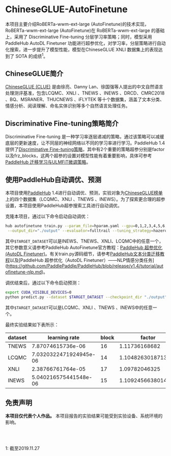# ChineseGLUE-AutoFinetune

本项目主要介绍RoBERTa-wwm-ext-large (AutoFinetune)的技术实现，RoBERTa-wwm-ext-large (AutoFinetune)在 RoBERTa-wwm-ext-large 的基础上，采用了 Discriminative Fine-tuning 分层学习率策略；同时，模型采用 PaddleHub AutoDL Finetuner 功能进行超参优化，对学习率，分层策略进行自动化搜索，进一步提升了模型性能，模型在ChineseGLUE XNLI 数据集上的表现达到了 SOTA 的成绩<sup>1</sup>。

## ChineseGLUE简介

[ChineseGLUE (CLUE)](https://github.com/CLUEbenchmark/CLUE) 是由徐亮、Danny Lan、徐国强等人提出的中文自然语言处理测评基准，包含LCQMC、XNLI 、TNEWS 、INEWS 、DRCD、CMRC2018 、BQ、MSRANER、THUCNEWS 、iFLYTEK 等十个数据集，涵盖了文本分类、情感分析、阅读理解、命名实体识别等多个自然语言处理任务。

## Discriminative Fine-tuning策略简介

Discriminative Fine-tuning 是一种学习率逐层递减的策略，通过该策略可以减缓底层的更新速度，让不同层的神经网络以不同的学习率进行学习。PaddleHub 1.4提供了[Discriminative Fine-tuning策略](https://github.com/PaddlePaddle/PaddleHub/wiki/PaddleHub-API:-Strategy)，其中有2个重要的策略超参分别是factor以及frz_blocks，这两个超参的设置对模型性能有着重要影响，具体可参考[PaddleHub 迁移学习与ULMFiT微调策略](https://github.com/PaddlePaddle/PaddleHub/blob/release/v1.4/tutorial/strategy_exp.md)。

## 使用PaddleHub自动调优、预测

本项目使用[PaddleHub](https://github.com/PaddlePaddle/PaddleHub/) 1.4进行自动调优、预测，实验对象为[ChineseGLUE榜单](http://106.13.187.75:8003/leaderBoard)上的四个数据集（LCQMC、XNLI 、TNEWS 、INEWS）。为了探索更合理的超参设置，本项目使用PaddleHub超参搜索工具进行自动调优。

克隆本项目，通过以下命令启动自动调优：

```bash
hub autofinetune train.py --param_file=hparam.yaml --gpu=0,1,2,3,4,5,6,7 --popsize=16 --round=10 \
 --output_dir="./output" --evaluator=fulltrail --tuning_strategy=hazero dataset $TARGET_DATASET
```

其中`$TARGET_DATASET`可以是INEWS、TNEWS、XNLI、LCQMC中的任意一个，其它参数意义请参考PaddleHub AutoFinetune官方教程：[PaddleHub 超参优化 (AutoDL Finetuner)](https://github.com/PaddlePaddle/PaddleHub/blob/release/v1.4/tutorial/autofinetune.md)。有关train.py源码细节，请参考[PaddleHub文本分类迁移教程]([https://github.com/PaddlePaddle/PaddleHub/wiki/PaddleHub%E6%96%87%E6%9C%AC%E5%88%86%E7%B1%BB%E8%BF%81%E7%A7%BB%E6%95%99%E7%A8%8B](https://github.com/PaddlePaddle/PaddleHub/wiki/PaddleHub文本分类迁移教程))以及[PaddleHub 超参优化（AutoDL Finetuner）——NLP情感分类任务](https://github.com/PaddlePaddle/PaddleHub/blob/release/v1.4/tutorial/autofinetune-nlp.md)。

调优结束后，通过以下命令启动预测：

```bash
export CUDA_VISIBLE_DEVICES=0
python predict.py --dataset $TARGET_DATASET --checkpoint_dir "./output"
```

其中`$TARGET_DATASET`可以是LCQMC、XNLI 、TNEWS 、INEWS中的任意一个。

最终实验结果如下表所示：

| dataset | learning rate          | block | factor             | score |
| ------- | ---------------------- | ----- | ------------------ | ----- |
| TNEWS   | 7.87074615736e-06      | 16    | 1.11736168682      | 90.08 |
| LCQMC   | 7.0320322471924945e-06 | 14    | 1.1048263018713724 | 87.26 |
| XNLI    | 2.38766761764e-05      | 17    | 1.09782046325      | 81.24 |
| INEWS   | 5.040216575441548e-06  | 15    | 1.109245663801446  | 85.4  |

## 免责声明

**本项目仅代表个人作品。** 本项目报告的实验结果可能受到实验设备、系统环境的影响。

</br>
</br>

1: 截至2019.11.27
